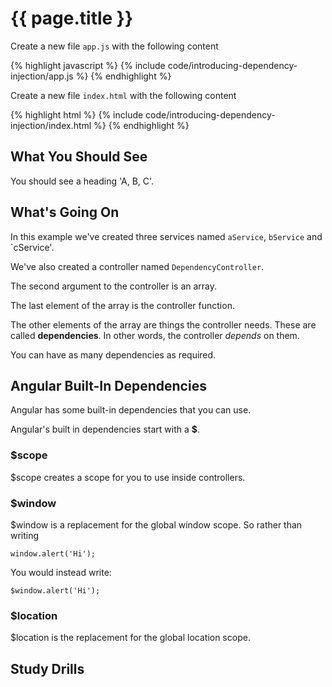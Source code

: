 # {{ page.title }}

Create a new file `app.js` with the following content

{% highlight javascript %}
{% include code/introducing-dependency-injection/app.js %}
{% endhighlight %}

Create a new file `index.html` with the following content

{% highlight html %}
{% include code/introducing-dependency-injection/index.html %}
{% endhighlight %}

## What You Should See

You should see a heading 'A, B, C'.

## What's Going On

In this example we've created three services named `aService`, `bService`
and `cService'.

We've also created a controller named `DependencyController`.

The second argument to the controller is an array.

The last element of the array is the controller function.

The other elements of the array are things the controller needs.
These are called **dependencies**. In other words, the controller
*depends* on them.

You can have as many dependencies as required.

## Angular Built-In Dependencies

Angular has some built-in dependencies that you can use.

Angular's built in dependencies start with a **$**.

### $scope

$scope creates a scope for you to use inside controllers.

### $window

$window is a replacement for the global window scope. So rather than writing

    window.alert('Hi');

You would instead write:

    $window.alert('Hi');

### $location

$location is the replacement for the global location scope.

## Study Drills


